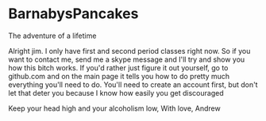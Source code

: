 BarnabysPancakes
================

The adventure of a lifetime


Alright jim. I only have first and second period classes right now. So if you want to contact me, send me a skype message and I'll try and show you how this bitch works.
If you'd rather just figure it out yourself, go to github.com and on the main page it tells you how to do pretty much everything you'll need to do. You'll need to create
an account first, but don't let that deter you because I know how easily you get discouraged

Keep your head high and your alcoholism low,
With love, Andrew